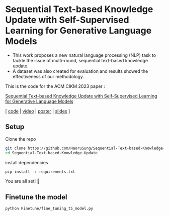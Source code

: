 # Sequential Text-based Knowledge Update with Self-Supervised Learning for Generative Language Models
- This work proposes a new natural language processing (NLP) task to tackle the issue of multi-round, sequential text-based knowledge update.
- A dataset was also created for evaluation and results showed the effectiveness of our methodology. 

This is the code for the ACM CIKM 2023 paper :

[Sequential Text-based Knowledge Update with Self-Supervised Learning for Generative Language Models](https://dl.acm.org/doi/10.1145/3583780.3615188)

[ [code](https://github.com/HaoruSung/Sequential-Text-based-Knowledge-Update) | [video](https://drive.google.com/file/d/1QPh00cUW4ySk0Pket6wq7R16E-sY9vAJ/view?usp=sharing) | [poster](https://github.com/HaoruSung/Sequential-Text-based-Knowledge-Update/blob/main/doc/CIKM2023_poster.pdf) | [slides](https://github.com/HaoruSung/Sequential-Text-based-Knowledge-Update/blob/main/doc/CIKM2023_slides.pdf) ]

## Setup

Clone the repo

```bash
git clone https://github.com/HaoruSung/Sequential-Text-based-Knowledge-Update.git
cd Sequential-Text-based-Knowledge-Update
```

install dependencies

```bash
pip install -r requirements.txt
```

You are all set! 🎉

## Finetune the model

```bash
python Finetune/fine_tuning_t5_model.py
```

